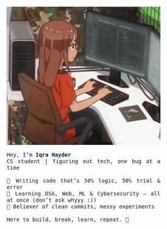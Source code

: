 <!-- Centered image -->
<p align="center">
  <img src="Profile.gif" alt="Profile GIF" width="80%">
</p>

<!-- Text block under image -->
<div style="width:80%; margin:auto; text-align:justify;">
  <samp>
    Hey, I’m <b>Iqra Hayder</b> <br>
    CS student | figuring out tech, one bug at a time <br><br>
    🔹 Writing code that’s 50% logic, 50% trial & error <br>
    🔹 Learning DSA, Web, ML & Cybersecurity — all at once (don’t ask whyyy :)) <br>
    🔹 Believer of clean commits, messy experiments <br><br>
    Here to build, break, learn, repeat. 🚀
  </samp>
</div>
